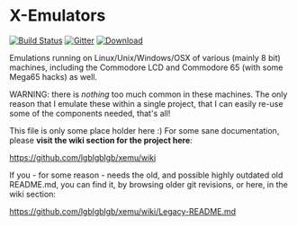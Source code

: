 # X-Emulators

[![Build Status](https://api.travis-ci.org/lgblgblgb/xemu.svg?branch=master)](https://travis-ci.org/lgblgblgb/xemu)
[![Gitter](https://badges.gitter.im/lgblgblgb/xemu.svg)](https://gitter.im/lgblgblgb/xemu)
[![Download](https://api.bintray.com/packages/lgblgblgb/generic/xemu/images/download.svg)](https://bintray.com/lgblgblgb/generic/xemu/_latestVersion)

Emulations running on Linux/Unix/Windows/OSX of various (mainly 8 bit) machines,
including the Commodore LCD and Commodore 65 (with some Mega65 hacks) as well.

WARNING: there is *nothing* too much common in these machines. The only reason
that I emulate these within a single project, that I can easily re-use some
of the components needed, that's all!

This file is only some place holder here :) For some sane documentation, please
**visit the wiki section for the project here**:

https://github.com/lgblgblgb/xemu/wiki

If you - for some reason - needs the old, and possible highly outdated old
README.md, you can find it, by browsing older git revisions, or here, in
the wiki section:

https://github.com/lgblgblgb/xemu/wiki/Legacy-README.md
